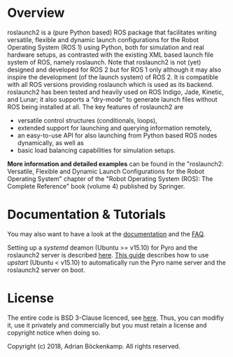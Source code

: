 # Overview
roslaunch2 is a (pure Python based) ROS package that facilitates writing versatile, flexible and dynamic launch configurations for the Robot Operating System (ROS 1) using Python, both for simulation and real hardware setups, as contrasted with the existing XML based launch file system of ROS, namely roslaunch. Note that roslaunch2 is not (yet) designed and developed for ROS 2 but for ROS 1 only although it may also inspire the development (of the launch system) of ROS 2. It is compatible with all ROS versions providing roslaunch which is used as its backend. roslaunch2 has been tested and heavily used on ROS Indigo, Jade, Kinetic, and Lunar; it also supports a “dry-mode” to generate launch files without ROS being installed at all. The key features of roslaunch2 are
- versatile control structures (conditionals, loops),
- extended support for launching and querying information remotely,
- an easy-to-use API for also launching from Python based ROS nodes dynamically, as well as
- basic load balancing capabilities for simulation setups.

**More information and detailed examples** can be found in the "roslaunch2: Versatile, Flexible and Dynamic Launch Configurations for the Robot Operating System" chapter of the "Robot Operating System (ROS): The Complete Reference" book (volume 4) published by Springer.
 
# Documentation & Tutorials
You may also want to have a look at the [documentation](https://codefinder2.github.io/roslaunch2/) and the [FAQ](https://github.com/CodeFinder2/roslaunch2/blob/master/doc/faq.md).

Setting up a *systemd* deamon (Ubuntu >= v15.10) for Pyro and the roslaunch2 server is described [here](https://github.com/CodeFinder2/roslaunch2/blob/master/config/systemd/README.md). [This guide](https://github.com/CodeFinder2/roslaunch2/blob/master/config/upstart/README.md) describes how to use *upstart* (Ubuntu < v15.10) to automatically run the Pyro name server and the roslaunch2 server on boot.

# License
The entire code is BSD 3-Clause licenced, see [here](https://github.com/CodeFinder2/roslaunch2/blob/master/LICENSE). Thus, you can modifiy it, use it privately and commercially but you must retain a license and copyright notice when doing so.

Copyright (c) 2018, Adrian Böckenkamp. All rights reserved.
